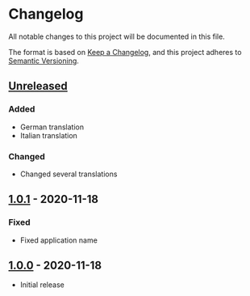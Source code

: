 # Changelog
All notable changes to this project will be documented in this file.

The format is based on [Keep a Changelog](https://keepachangelog.com/en/1.0.0/),
and this project adheres to [Semantic Versioning](https://semver.org/spec/v2.0.0.html).

## [Unreleased]
### Added
- German translation
- Italian translation

### Changed
- Changed several translations

## [1.0.1] - 2020-11-18
### Fixed
- Fixed application name

## [1.0.0] - 2020-11-18
- Initial release

[Unreleased]: https://github.com/edwinvdpol/com.ondilo.ico/compare/v1.0.1...HEAD
[1.0.1]: https://github.com/edwinvdpol/com.ondilo.ico/compare/v1.0.0...v1.0.1
[1.0.0]: https://github.com/edwinvdpol/com.ondilo.ico/releases/tag/v1.0.0
